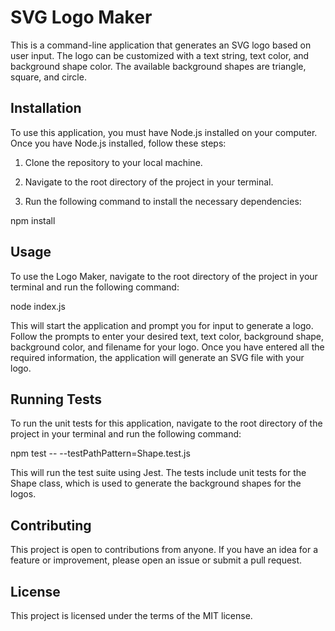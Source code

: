 # SVG Logo Maker

This is a command-line application that generates an SVG logo based on user input. The logo can be customized with a text string, text color, and background shape color. The available background shapes are triangle, square, and circle.


## Installation

To use this application, you must have Node.js installed on your computer. Once you have Node.js installed, follow these steps:

1.  Clone the repository to your local machine.

2.  Navigate to the root directory of the project in your terminal.

3.  Run the following command to install the necessary dependencies:

npm install


## Usage

To use the Logo Maker, navigate to the root directory of the project in your terminal and run the following command:

node index.js

This will start the application and prompt you for input to generate a logo. Follow the prompts to enter your desired text, text color, background shape, background color, and filename for your logo. Once you have entered all the required information, the application will generate an SVG file with your logo.


## Running Tests

To run the unit tests for this application, navigate to the root directory of the project in your terminal and run the following command:

npm test -- --testPathPattern=Shape.test.js

This will run the test suite using Jest. The tests include unit tests for the Shape class, which is used to generate the background shapes for the logos.

## Contributing

This project is open to contributions from anyone. If you have an idea for a feature or improvement, please open an issue or submit a pull request.


## License

This project is licensed under the terms of the MIT license.

